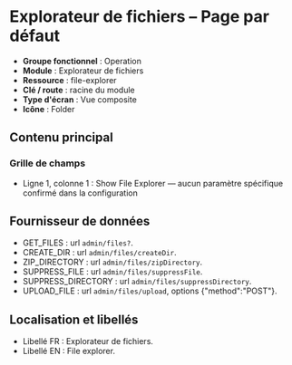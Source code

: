# Explorateur de fichiers – Page par défaut

- **Groupe fonctionnel** : Operation
- **Module** : Explorateur de fichiers
- **Ressource** : file-explorer
- **Clé / route** : racine du module
- **Type d'écran** : Vue composite
- **Icône** : Folder

## Contenu principal
### Grille de champs
- Ligne 1, colonne 1 : Show File Explorer — aucun paramètre spécifique confirmé dans la configuration

## Fournisseur de données
- GET_FILES : url `admin/files?`.
- CREATE_DIR : url `admin/files/createDir`.
- ZIP_DIRECTORY : url `admin/files/zipDirectory`.
- SUPPRESS_FILE : url `admin/files/suppressFile`.
- SUPPRESS_DIRECTORY : url `admin/files/suppressDirectory`.
- UPLOAD_FILE : url `admin/files/upload`, options {"method":"POST"}.

## Localisation et libellés
- Libellé FR : Explorateur de fichiers.
- Libellé EN : File explorer.